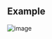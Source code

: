 ## Example
![image](https://github.com/MisterFoziljon/OpenVino-Face-Recognition/blob/main/source/example.gif)
